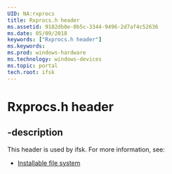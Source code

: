 ```yaml
---
UID: NA:rxprocs
title: Rxprocs.h header
ms.assetid: 9182db0e-0b5c-3344-9496-2d7af4c52636
ms.date: 05/09/2018
keywords: ["Rxprocs.h header"]
ms.keywords: 
ms.prod: windows-hardware
ms.technology: windows-devices
ms.topic: portal
tech.root: ifsk
---
```


# Rxprocs.h header


## -description


This header is used by ifsk. For more information, see:

- [Installable file system](../_ifsk/index.md)
